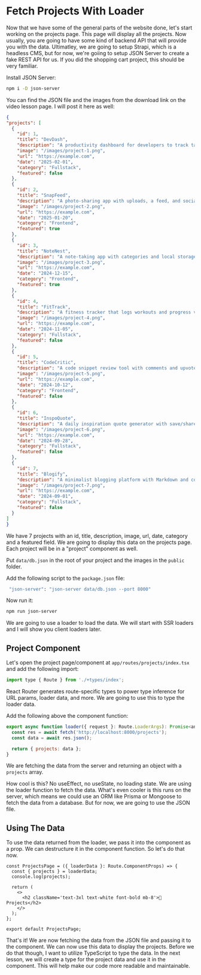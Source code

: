 # Fetch Projects With Loader

Now that we have some of the general parts of the website done, let's start working on the projects page. This page will display all the projects. Now usually, you are going to have some kind of backend API that will provide you with the data. Ultimatley, we are going to setup Strapi, which is a headless CMS, but for now, we're goiing to setup JSON Server to create a fake REST API for us. If you did the shopping cart project, this should be very familiar.

Install JSON Server:

```bash
npm i -D json-server
```

You can find the JSON file and the images from the download link on the video lesson page. I will post it here as well:

```json
{  
"projects": [
  {
    "id": 1,
    "title": "DevDash",
    "description": "A productivity dashboard for developers to track tasks, goals, and inspiration.",
    "image": "/images/project-1.png",
    "url": "https://example.com",
    "date": "2025-02-01",
    "category": "Fullstack",
    "featured": false
  },
  {
    "id": 2,
    "title": "SnapFeed",
    "description": "A photo-sharing app with uploads, a feed, and social features.",
    "image": "/images/project-2.png",
    "url": "https://example.com",
    "date": "2025-01-20",
    "category": "Frontend",
    "featured": true
  },
  {
    "id": 3,
    "title": "NoteNest",
    "description": "A note-taking app with categories and local storage support.",
    "image": "/images/project-3.png",
    "url": "https://example.com",
    "date": "2024-12-15",
    "category": "Frontend",
    "featured": true
  },
  {
    "id": 4,
    "title": "FitTrack",
    "description": "A fitness tracker that logs workouts and progress visually.",
    "image": "/images/project-4.png",
    "url": "https://example.com",
    "date": "2024-11-05",
    "category": "Fullstack",
    "featured": false
  },
  {
    "id": 5,
    "title": "CodeCritic",
    "description": "A code snippet review tool with comments and upvotes.",
    "image": "/images/project-5.png",
    "url": "https://example.com",
    "date": "2024-10-12",
    "category": "Frontend",
    "featured": false
  },
  {
    "id": 6,
    "title": "InspoQuote",
    "description": "A daily inspiration quote generator with save/share options.",
    "image": "/images/project-6.png",
    "url": "https://example.com",
    "date": "2024-09-28",
    "category": "Fullstack",
    "featured": false
  },
  {
    "id": 7,
    "title": "Blogify",
    "description": "A minimalist blogging platform with Markdown and comments.",
    "image": "/images/project-7.png",
    "url": "https://example.com",
    "date": "2024-09-01",
    "category": "Fullstack",
    "featured": false
  }
]
}
```

We have 7 projects with an id, title, description, image, url, date, category and a featured field. We are going to display this data on the projects page. Each project will be in a "project" component as well.

Put `data/db.json` in the root of your project and the images in the `public` folder.

Add the following script to the `package.json` file:

```bash
 "json-server": "json-server data/db.json --port 8000"
```

Now run it:

```bash
npm run json-server
```

We are going to use a loader to load the data. We will start with SSR loaders and I will show you client loaders later.


## Project Component

Let's open the project page/component at `app/routes/projects/index.tsx` and add the following import:

```jsx
import type { Route } from './+types/index';
```

React Router generates route-specific types to power type inference for URL params, loader data, and more. We are going to use this to type the loader data.

Add the following above the component function:

```jsx
export async function loader({ request }: Route.LoaderArgs): Promise<any> {
  const res = await fetch('http://localhost:8000/projects');
  const data = await res.json();

  return { projects: data };
}
```

We are fetching the data from the server and returning an object with a `projects` array.

How cool is this? No useEffect, no useState, no loading state. We are using the loader function to fetch the data. What's even cooler is this runs on the server, which means we could use an ORM like Prisma or Mongoose to fetch the data from a database. But for now, we are going to use the JSON file.

## Using The Data

To use the data returned from the loader, we pass it into the component as a prop. We can destructure it in the component function. So let's do that now.

```tsx
const ProjectsPage = ({ loaderData }: Route.ComponentProps) => {
  const { projects } = loaderData;
  console.log(projects);

  return (
    <>
      <h2 className='text-3xl text-white font-bold mb-8'>🚀 Projects</h2>
    </>
  );
};

export default ProjectsPage;
```

That's it! We are now fetching the data from the JSON file and passing it to the component. We can now use this data to display the projects. Before we do that though, I want to utilize TypeScript to type the data. In the next lesson, we will create a type for the project data and use it in the component. This will help make our code more readable and maintainable.
